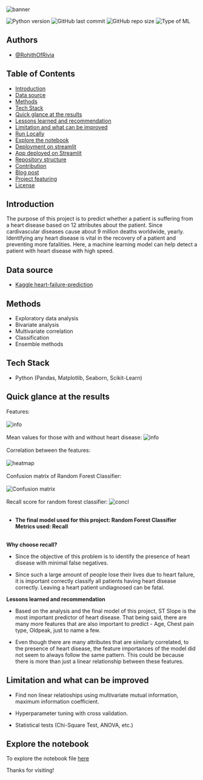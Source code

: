 ![banner](assets/heart.jpg)


![Python version](https://img.shields.io/badge/Python%20version-3.9%2B-green)
![GitHub last commit](https://img.shields.io/badge/Last%20Commit-Dec%202022-yellowgreen)
![GitHub repo size](https://img.shields.io/badge/Repo%20Size-1%20MB-blue)
![Type of ML](https://img.shields.io/badge/Type%20of%20ML-Binary%20Classification-red)


## Authors

- [@RohithOfRivia](https://github.com/RohithOfRivia)


## Table of Contents

  - [Introduction](#introduction)
  - [Data source](#data-source)
  - [Methods](#methods)
  - [Tech Stack](#tech-stack)
  - [Quick glance at the results](#quick-glance-at-the-results)
  - [Lessons learned and recommendation](#lessons-learned-and-recommendation)
  - [Limitation and what can be improved](#limitation-and-what-can-be-improved)
  - [Run Locally](#run-locally)
  - [Explore the notebook](#explore-the-notebook)
  - [Deployment on streamlit](#deployment-on-streamlit)
  - [App deployed on Streamlit](#app-deployed-on-streamlit)
  - [Repository structure](#repository-structure)
  - [Contribution](#contribution)
  - [Blog post](#blog-post)
  - [Project featuring](#project-featuring)
  - [License](#license)




## Introduction
The purpose of this project is to predict whether a patient is suffering from a heart disease based on 12 attributes about the patient. Since cardivascular diseases cause about 9 million deaths worldwide, yearly. Identifying any heart disease is vital in the recovery of a patient and preventing more fatalities. Here, a machine learning model can help detect a patient with heart disease with high speed.

## Data source

- [Kaggle heart-failure-prediction](https://www.kaggle.com/datasets/fedesoriano/heart-failure-prediction)

## Methods

- Exploratory data analysis
- Bivariate analysis
- Multivariate correlation
- Classification
- Ensemble methods

## Tech Stack

- Python (Pandas, Matplotlib, Seaborn, Scikit-Learn)


## Quick glance at the results

Features:
\
\
![info](assets/info.png)
\
\
Mean values for those with and without heart disease:
![info](assets/YvsN.png)
\
\
Correlation between the features:
\
\
![heatmap](assets/corr.png)
\
\
Confusion matrix of Random Forest Classifier:
\
\
![Confusion matrix](assets/confusion.png)
\
\
Recall score for random forest classifier:
![concl](assets/conclusion.png)
<br/><br/>
- **The final model used for this project: Random Forest Classifier**
**Metrics used: Recall**  <br/><br/>

**Why choose recall?**
- Since the objective of this problem is to identify the presence of heart disease with minimal false negatives.
 
- Since such a large amount of people lose their lives due to heart failure, it is important correctly classify all patients having heart disease correctly. Leaving a heart patient undiagnosed can be fatal.

 **Lessons learned and recommendation**

- Based on the analysis and the final model of this project, ST Slope is the most important predictor of heart disease. That being said, there are many more features that are also important to predict - Age, Chest pain type, Oldpeak, just to name a few.
  
- Even though there are many attributes that are similarly correlated, to the presence of heart disease, the feature importances of the model did not seem to always follow the same pattern. This could be because there is more than just a linear relationship between these features.

## Limitation and what can be improved
- Find non linear relatioships using multivariate mutual information, maximum information coefficient.
 
- Hyperparameter tuning with cross validation.

- Statistical tests (Chi-Square Test, ANOVA, etc.)

## Explore the notebook

To explore the notebook file [here](https://nbviewer.org/github/RohithOfRivia/Heart-Disease-Prediction/blob/main/Heart%20Failure%20EDA%20and%20Prediction%28DT%20and%20RFC%29.ipynb)



Thanks for visiting!
